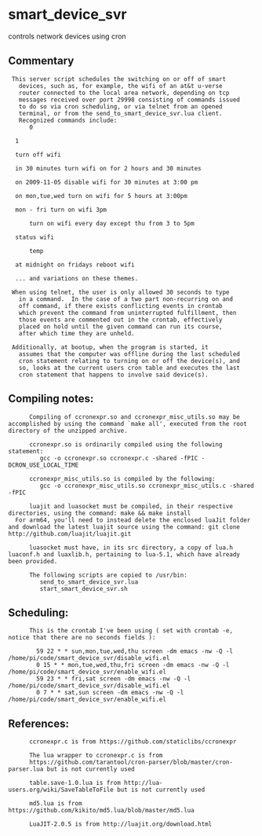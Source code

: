 # smart_device_svr
controls network devices using cron

## Commentary
     This server script schedules the switching on or off of smart
       devices, such as, for example, the wifi of an at&t u-verse
       router connected to the local area network, depending on tcp
       messages received over port 29998 consisting of commands issued
       to do so via cron scheduling, or via telnet from an opened
       terminal, or from the send_to_smart_device_svr.lua client.
       Recognized commands include: 
          0
	  
	  1

	  turn off wifi

	  in 30 minutes turn wifi on for 2 hours and 30 minutes

	  on 2009-11-05 disable wifi for 30 minutes at 3:00 pm

	  on mon,tue,wed turn on wifi for 5 hours at 3:00pm

	  mon - fri turn on wifi 3pm

          turn on wifi every day except thu from 3 to 5pm

	  status wifi

          temp

	  at midnight on fridays reboot wifi
	  
	  ... and variations on these themes.

     When using telnet, the user is only allowed 30 seconds to type
       in a command.  In the case of a two part non-recurring on and
       off command, if there exists conflicting events in crontab
       which prevent the command from uninterrupted fulfillment, then
       those events are commented out in the crontab, effectively
       placed on hold until the given command can run its course,
       after which time they are unheld.

     Additionally, at bootup, when the program is started, it
       assumes that the computer was offline during the last scheduled
       cron statement relating to turning on or off the device(s), and
       so, looks at the current users cron table and executes the last
       cron statement that happens to involve said device(s).


## Compiling notes:
          Compiling of ccronexpr.so and ccronexpr_misc_utils.so may be accomplished by using the command `make all', executed from the root directory of the unzipped archive.

          ccronexpr.so is ordinarily compiled using the following statement:
             gcc -o ccronexpr.so ccronexpr.c -shared -fPIC -DCRON_USE_LOCAL_TIME

          ccronexpr_misc_utils.so is compiled by the following:
             gcc -o ccronexpr_misc_utils.so ccronexpr_misc_utils.c -shared -fPIC
   
          luajit and luasocket must be compiled, in their respective directories, using the command: make && make install
	  For arm64, you'll need to instead delete the enclosed luaJit folder and download the latest luajit source using the command: git clone http://github.com/luajit/luajit.git

          luasocket must have, in its src directory, a copy of lua.h luaconf.h and luaxlib.h, pertaining to lua-5.1, which have already been provided.

          The following scripts are copied to /usr/bin:
             send_to_smart_device_svr.lua  
             start_smart_device_svr.sh


## Scheduling:

          This is the crontab I've been using ( set with crontab -e, notice that there are no seconds fields ):

            59 22 * * sun,mon,tue,wed,thu screen -dm emacs -nw -Q -l /home/pi/code/smart_device_svr/disable_wifi.el
            0 15 * * mon,tue,wed,thu,fri screen -dm emacs -nw -Q -l /home/pi/code/smart_device_svr/enable_wifi.el
            59 23 * * fri,sat screen -dm emacs -nw -Q -l /home/pi/code/smart_device_svr/disable_wifi.el
            0 7 * * sat,sun screen -dm emacs -nw -Q -l /home/pi/code/smart_device_svr/enable_wifi.el
   
## References:  
          ccronexpr.c is from https://github.com/staticlibs/ccronexpr

          The lua wrapper to ccronexpr.c is from
          https://github.com/tarantool/cron-parser/blob/master/cron-parser.lua but is not currently used

          table.save-1.0.lua is from http://lua-users.org/wiki/SaveTableToFile but is not currently used

          md5.lua is from https://github.com/kikito/md5.lua/blob/master/md5.lua

          LuaJIT-2.0.5 is from http://luajit.org/download.html


